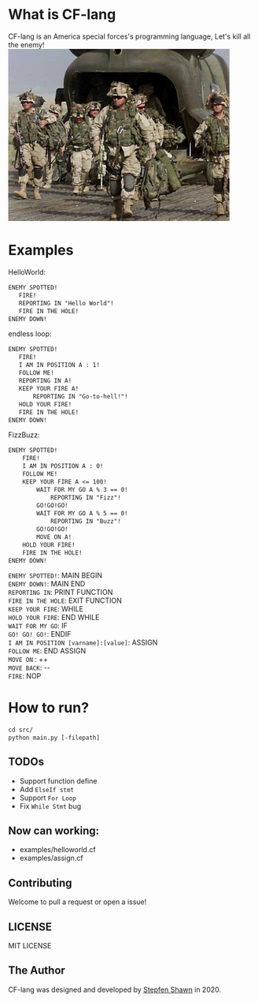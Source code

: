 # What is CF-lang
CF-lang is an America special forces's programming language, Let's kill all the enemy!    
![image](img/special-forces.jpg)  
# Examples
HelloWorld:
```
ENEMY SPOTTED!
   FIRE!
   REPORTING IN "Hello World"!
   FIRE IN THE HOLE!
ENEMY DOWN!
```
  
endless loop:
```
ENEMY SPOTTED!
   FIRE!
   I AM IN POSITION A : 1!
   FOLLOW ME!
   REPORTING IN A!
   KEEP YOUR FIRE A!
       REPORTING IN "Go-to-hell!"!
   HOLD YOUR FIRE!
   FIRE IN THE HOLE!
ENEMY DOWN!
```
FizzBuzz:
```
ENEMY SPOTTED!
    FIRE!
    I AM IN POSITION A : 0!
    FOLLOW ME!
    KEEP YOUR FIRE A <= 100!
        WAIT FOR MY GO A % 3 == 0!
            REPORTING IN "Fizz"!
        GO!GO!GO!
        WAIT FOR MY GO A % 5 == 0!
            REPORTING IN "Buzz"!
        GO!GO!GO!
        MOVE ON A!
    HOLD YOUR FIRE!
    FIRE IN THE HOLE!
ENEMY DOWN!
```
  

`ENEMY SPOTTED!`: MAIN BEGIN  
`ENEMY DOWN!`:  MAIN END  
`REPORTING IN`: PRINT FUNCTION  
`FIRE IN THE HOLE`: EXIT FUNCTION  
`KEEP YOUR FIRE`: WHILE  
`HOLD YOUR FIRE`: END WHILE  
`WAIT FOR MY GO`: IF  
`GO! GO! GO!`: ENDIF  
`I AM IN POSITION [varname]:[value]`: ASSIGN  
`FOLLOW ME`: END ASSIGN  
`MOVE ON` : ++  
`MOVE BACK`: --  
`FIRE`: NOP

# How to run?
```
cd src/
python main.py [-filepath]
```

## TODOs
* Support function define
* Add `ElseIf stmt`
* Support `For Loop`
* Fix `While Stmt` bug

## Now can working:
* examples/helloworld.cf
* examples/assign.cf

## Contributing
Welcome to pull a request or open a issue!

## LICENSE
MIT LICENSE

## The Author
CF-lang was designed and developed by [Stepfen Shawn](https://github.com/StepfenShawn) in 2020.